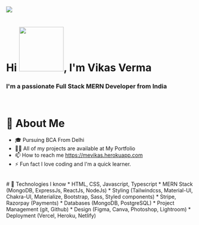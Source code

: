 

<!-- <img src="https://ik.imagekit.io/iwiqf3n5na7/Resume/giphy_Tg3Mbv9LO.gif?ik-sdk-version=javascript-1.4.3&updatedAt=1655284621025"/> -->

<br/>
<img src="https://ik.imagekit.io/iwiqf3n5na7/Resume/vikasmern_oGkojhHNf.jpg?ik-sdk-version=javascript-1.4.3&updatedAt=1655288043646"/>

# <div> Hi <span> <img src="https://ik.imagekit.io/iwiqf3n5na7/Resume/waving-hand-joypixels_ykUd8i1bg.gif?ik-sdk-version=javascript-1.4.3&updatedAt=1655288386440" width="120px"/></span>, I'm <span style="font-weight: bold">Vikas Verma</span> </div>


### I'm a passionate Full Stack <span style="font-weight: bold"> MERN</span> Developer from India
<br/>

# <span style="font-weight: bold"> &#129489; About Me</span>

* 🎓 Pursuing BCA From Delhi
* 👨‍💻 All of my projects are available at My Portfolio
* 📫 How to reach me https://mevikas.herokuapp.com
* ⚡ Fun fact I love coding and I'm a quick learner.
<br/>
# <span> 🚀 Technologies I know </span>
* HTML, CSS, Javascript, Typescript
* MERN Stack (MongoDB, ExpressJs, ReactJs, NodeJs)
* Styling (Tailwindcss, Material-UI, Chakra-UI, Materialize, Bootstrap, Sass, Styled components)
* Stripe, Razorpay (Payments)
* Databases (MongoDB, PostgreSQL)
* Project Management (git, Github)
* Design (Figma, Canva, Photoshop, Lightroom)
* Deployment (Vercel,  Heroku,  Netlify)
<br/>






